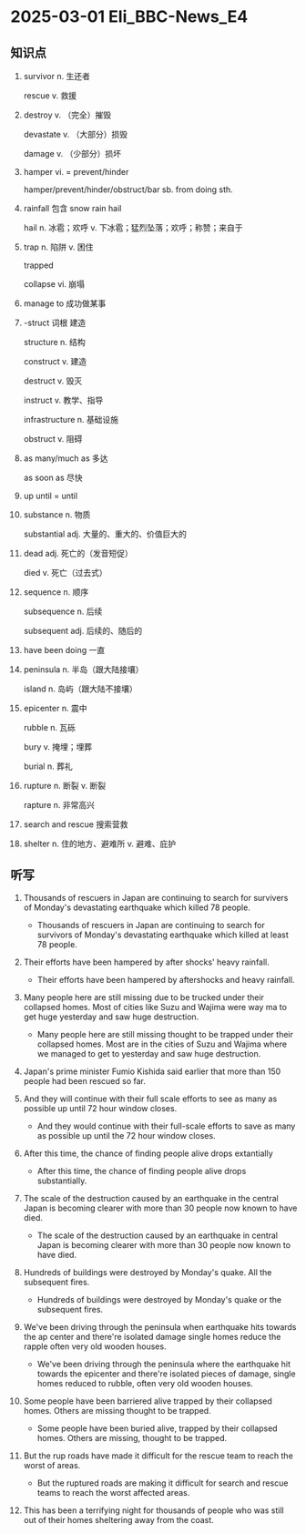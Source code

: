 # 2025-03-01 Eli_BBC-News_E4

## 知识点

1. survivor n. 生还者

   rescue v. 救援

2. destroy v. （完全）摧毁

   devastate v. （大部分）损毁

   damage v. （少部分）损坏

3. hamper vi. = prevent/hinder

   hamper/prevent/hinder/obstruct/bar sb. from doing sth.

4. rainfall 包含 snow rain hail

   hail n. 冰雹；欢呼 v. 下冰雹；猛烈坠落；欢呼；称赞；来自于

5. trap n. 陷阱 v. 困住

   trapped

   collapse vi. 崩塌

6. manage to 成功做某事

7. -struct 词根 建造

   structure n. 结构

   construct v. 建造

   destruct v. 毁灭

   instruct v. 教学、指导

   infrastructure n. 基础设施

   obstruct v. 阻碍

8. as many/much as 多达

   as soon as 尽快

9. up until = until

10. substance n. 物质

    substantial adj. 大量的、重大的、价值巨大的

11. dead adj. 死亡的（发音短促）

    died v. 死亡（过去式）

12. sequence n. 顺序

    subsequence n. 后续

    subsequent adj. 后续的、随后的

13. have been doing 一直

14. peninsula n. 半岛（跟大陆接壤）

    island n. 岛屿（跟大陆不接壤）

15. epicenter n. 震中

    rubble n. 瓦砾

    bury v. 掩埋；埋葬

    burial n. 葬礼

16. rupture n. 断裂 v. 断裂

    rapture n. 非常高兴

17. search and rescue 搜索营救

18. shelter n. 住的地方、避难所 v. 避难、庇护

## 听写

1. Thousands of rescuers in Japan are continuing to search for survivers of Monday's devastating earthquake which killed 78 people.

   - Thousands of rescuers in Japan are continuing to search for survivors of Monday's devastating earthquake which killed at least 78 people.

2. Their efforts have been hampered by after shocks' heavy rainfall.

   - Their efforts have been hampered by aftershocks and heavy rainfall.

3. Many people here are still missing due to be trucked under their collapsed homes. Most of cities like Suzu and Wajima were way ma to get huge yesterday and saw huge destruction.

   - Many people here are still missing thought to be trapped under their collapsed homes. Most are in the cities of Suzu and Wajima where we managed to get to yesterday and saw huge destruction.

4. Japan's prime minister Fumio Kishida said earlier that more than 150 people had been rescued so far.

5. And they will continue with their full scale efforts to see as many as possible up until 72 hour window closes.

   - And they would continue with their full-scale efforts to save as many as possible up until the 72 hour window closes.

6. After this time, the chance of finding people alive drops extantially

   - After this time, the chance of finding people alive drops substantially.

7. The scale of the destruction caused by an earthquake in the central Japan is becoming clearer with more than 30 people now known to have died.

   - The scale of the destruction caused by an earthquake in central Japan is becoming clearer with more than 30 people now known to have died.

8. Hundreds of buildings were destroyed by Monday's quake. All the subsequent fires.

   - Hundreds of buildings were destroyed by Monday's quake or the subsequent fires.

9. We've been driving through the peninsula when earthquake hits towards the ap center and there're isolated damage single homes reduce the rapple often very old wooden houses.

   - We've been driving through the peninsula where the earthquake hit towards the epicenter and there're isolated pieces of damage, single homes reduced to rubble, often very old wooden houses.

10. Some people have been barriered alive trapped by their collapsed homes. Others are missing thought to be trapped.

    - Some people have been buried alive, trapped by their collapsed homes. Others are missing, thought to be trapped.

11. But the rup roads have made it difficult for the rescue team to reach the worst of areas.

    - But the ruptured roads are making it difficult for search and rescue teams to reach the worst affected areas.

12. This has been a terrifying night for thousands of people who was still out of their homes sheltering away from the coast.

